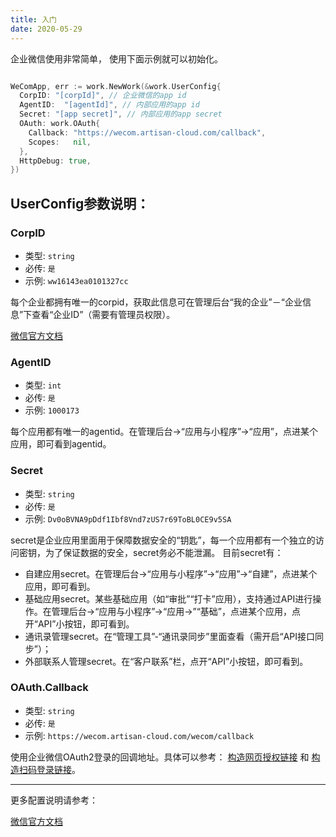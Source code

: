 ```yaml
---
title: 入门
date: 2020-05-29
---
```


企业微信使用非常简单， 使用下面示例就可以初始化。

``` go

WeComApp, err := work.NewWork(&work.UserConfig{
  CorpID: "[corpId]", // 企业微信的app id
  AgentID:  "[agentId]", // 内部应用的app id
  Secret: "[app secret]", // 内部应用的app secret
  OAuth: work.OAuth{
    Callback: "https://wecom.artisan-cloud.com/callback",
    Scopes:   nil,
  },
  HttpDebug: true,
})

```



## UserConfig参数说明：

### CorpID

- 类型: `string`
- 必传: `是`
- 示例: `ww16143ea0101327cc` 

每个企业都拥有唯一的corpid，获取此信息可在管理后台“我的企业”－“企业信息”下查看“企业ID”（需要有管理员权限）。

[微信官方文档](https://open.work.weixin.qq.com/api/doc/90000/90135/90665#corpid)

### AgentID

- 类型: `int`
- 必传: `是`
- 示例: `1000173` 

每个应用都有唯一的agentid。在管理后台->“应用与小程序”->“应用”，点进某个应用，即可看到agentid。

### Secret

- 类型: `string`
- 必传: `是`
- 示例: `Dv0oBVNA9pDdf1Ibf8Vnd7zUS7r69ToBL0CE9v5SA` 

secret是企业应用里面用于保障数据安全的“钥匙”，每一个应用都有一个独立的访问密钥，为了保证数据的安全，secret务必不能泄漏。
目前secret有：

- 自建应用secret。在管理后台->“应用与小程序”->“应用”->“自建”，点进某个应用，即可看到。
- 基础应用secret。某些基础应用（如“审批”“打卡”应用），支持通过API进行操作。在管理后台->“应用与小程序”->“应用->”“基础”，点进某个应用，点开“API”小按钮，即可看到。
- 通讯录管理secret。在“管理工具”-“通讯录同步”里面查看（需开启“API接口同步”）；
- 外部联系人管理secret。在“客户联系”栏，点开“API”小按钮，即可看到。

### OAuth.Callback

- 类型: `string`
- 必传: `是`
- 示例: `https://wecom.artisan-cloud.com/wecom/callback` 

使用企业微信OAuth2登录的回调地址。具体可以参考： [构造网页授权链接](https://open.work.weixin.qq.com/api/doc/90000/90135/91022) 和 [构造扫码登录链接](https://open.work.weixin.qq.com/api/doc/90000/90135/91019)。



---

更多配置说明请参考：

[微信官方文档](https://open.work.weixin.qq.com/api/doc/90000/90135/90665)